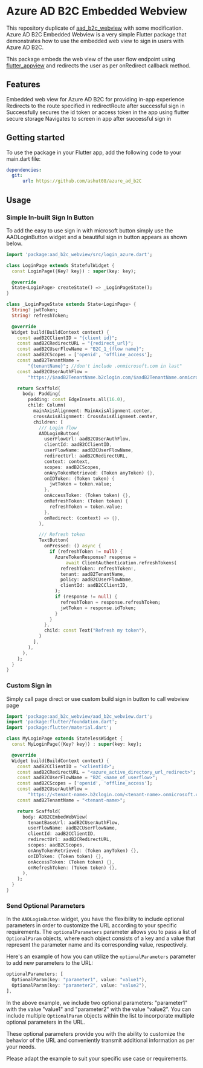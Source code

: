 Azure AD B2C Embedded Webview
============================
This repository duplicate of [aad_b2c_webview](https://pub.dev/packages/aad_b2c_webview) with some modification.
Azure AD B2C Embedded Webview is a very simple Flutter package that demonstrates how to use the embedded web view to sign in users with Azure AD B2C.


This package embeds the web view of the user flow endpoint using [flutter_appview](https://pub.dev/packages/webview_flutter) and redirects the user as per onRedirect callback method.

## Features

Embedded web view for Azure AD B2C for providing in-app experience
Redirects to the route specified in redirectRoute after successful sign in
Successfully secures the id token or access token in the app using flutter secure storage
Navigates to screen in app after successful sign in

## Getting started
To use the package in your Flutter app, add the following code to your main.dart file:
```yaml
dependencies:
  git:
      url: https://github.com/ashut08/azure_ad_b2C
```

## Usage

### Simple In-built Sign In Button

To add the easy to use sign in with microsoft button simply use the AADLoginButton widget 
and a beautiful sign in button appears as shown below.

```dart
import 'package:aad_b2c_webview/src/login_azure.dart';

class LoginPage extends StatefulWidget {
  const LoginPage({Key? key}) : super(key: key);

  @override
  State<LoginPage> createState() => _LoginPageState();
}

class _LoginPageState extends State<LoginPage> {
  String? jwtToken;
  String? refreshToken;

  @override
  Widget build(BuildContext context) {
    const aadB2CClientID = "{client id}";
    const aadB2CRedirectURL = "{redirect_url}";
    const aadB2CUserFlowName = "B2C_1_{flow name}";
    const aadB2CScopes = ['openid', 'offline_access'];
    const aadB2TenantName =
        "{tenantName}"; //don't include .onmicrosoft.com in last"
    const aadB2CUserAuthFlow =
        "https://$aadB2TenantName.b2clogin.com/$aadB2TenantName.onmicrosoft.com"; 

    return Scaffold(
      body: Padding(
        padding: const EdgeInsets.all(16.0),
        child: Column(
          mainAxisAlignment: MainAxisAlignment.center,
          crossAxisAlignment: CrossAxisAlignment.center,
          children: [
            /// Login flow
            AADLoginButton(
              userFlowUrl: aadB2CUserAuthFlow,
              clientId: aadB2CClientID,
              userFlowName: aadB2CUserFlowName,
              redirectUrl: aadB2CRedirectURL,
              context: context,
              scopes: aadB2CScopes,
              onAnyTokenRetrieved: (Token anyToken) {},
              onIDToken: (Token token) {
                jwtToken = token.value;
              },
              onAccessToken: (Token token) {},
              onRefreshToken: (Token token) {
                refreshToken = token.value;
              },
              onRedirect: (context) => {},
            ),

            /// Refresh token
            TextButton(
              onPressed: () async {
                if (refreshToken != null) {
                  AzureTokenResponse? response =
                      await ClientAuthentication.refreshTokens(
                    refreshToken: refreshToken!,
                    tenant: aadB2TenantName,
                    policy: aadB2CUserFlowName,
                    clientId: aadB2CClientID,
                  );
                  if (response != null) {
                    refreshToken = response.refreshToken;
                    jwtToken = response.idToken;
                  }
                }
              },
              child: const Text("Refresh my token"),
            )
          ],
        ),
      ),
    );
  }
}

```

### Custom Sign in

Simply call page direct or use custom build sign in button to call webview page

```dart
import 'package:aad_b2c_webview/aad_b2c_webview.dart';
import 'package:flutter/foundation.dart';
import 'package:flutter/material.dart';

class MyLoginPage extends StatelessWidget {
  const MyLoginPage({Key? key}) : super(key: key);

  @override
  Widget build(BuildContext context) {
    const aadB2CClientID = "<clientId>";
    const aadB2CRedirectURL = "<azure_active_directory_url_redirect>";
    const aadB2CUserFlowName = "B2C_<name_of_userflow>";
    const aadB2CScopes = ['openid', 'offline_access'];
    const aadB2CUserAuthFlow =
        "https://<tenant-name>.b2clogin.com/<tenant-name>.onmicrosoft.com"; // https://login.microsoftonline.com/<azureTenantId>/oauth2/v2.0/token/
    const aadB2TenantName = "<tenant-name>";

    return Scaffold(
      body: ADB2CEmbedWebView(
        tenantBaseUrl: aadB2CUserAuthFlow,
        userFlowName: aadB2CUserFlowName,
        clientId: aadB2CClientID,
        redirectUrl: aadB2CRedirectURL,
        scopes: aadB2CScopes,
        onAnyTokenRetrieved: (Token anyToken) {},
        onIDToken: (Token token) {},
        onAccessToken: (Token token) {},
        onRefreshToken: (Token token) {},
      ),
    );
  }
}
```

### Send Optional Parameters

In the `AADLoginButton` widget, you have the flexibility to include optional parameters in order to customize the URL according to your specific requirements. The `optionalParameters` parameter allows you to pass a list of `OptionalParam` objects, where each object consists of a key and a value that represent the parameter name and its corresponding value, respectively.

Here's an example of how you can utilize the `optionalParameters` parameter to add new parameters to the URL:
```dart
optionalParameters: [
  OptionalParam(key: "parameter1", value: "value1"),
  OptionalParam(key: "parameter2", value: "value2"),
],
```

In the above example, we include two optional parameters: "parameter1" with the value "value1" and "parameter2" with the value "value2". You can include multiple `OptionalParam` objects within the list to incorporate multiple optional parameters in the URL.

These optional parameters provide you with the ability to customize the behavior of the URL and conveniently transmit additional information as per your needs.

Please adapt the example to suit your specific use case or requirements.